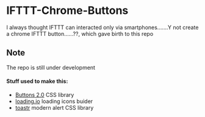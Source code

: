 # IFTTT-Chrome-Buttons
I always thought IFTTT can interacted only via smartphones.......Y not create a chrome IFTTT button......??, which gave birth to this repo

## Note
The repo is still under development

#### Stuff used to make this:
 * [Buttons 2.0](https://github.com/alexwolfe/Buttons/) CSS library
 * [loading.io](http://loading.io/) loading icons buider
 * [toastr](https://github.com/CodeSeven/toastr) modern alert CSS library
